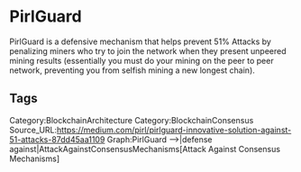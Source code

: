 # PirlGuard

PirlGuard is a defensive mechanism that helps prevent 51% Attacks by penalizing miners who try to join the network when they present unpeered mining results (essentially you must do your mining on the peer to peer network, preventing you from selfish mining a new longest chain).

## Tags

Category:BlockchainArchitecture
Category:BlockchainConsensus
Source_URL:https://medium.com/pirl/pirlguard-innovative-solution-against-51-attacks-87dd45aa1109
Graph:PirlGuard -->|defense against|AttackAgainstConsensusMechanisms[Attack Against Consensus Mechanisms]

